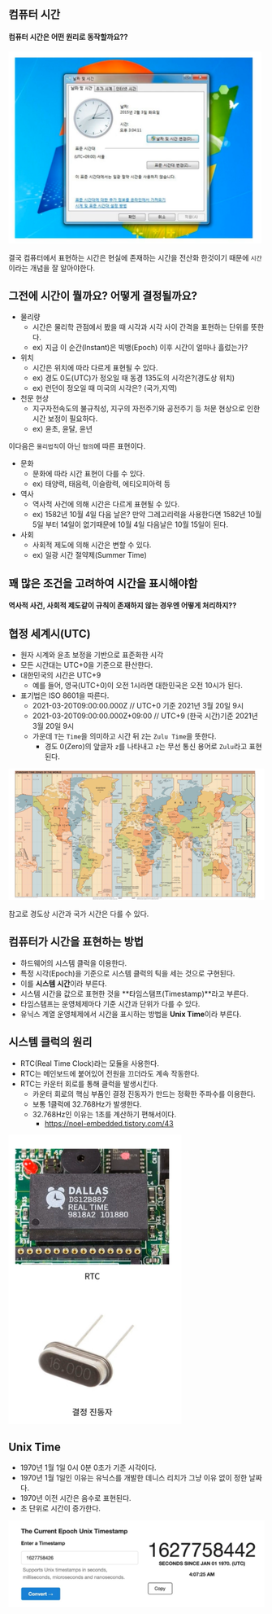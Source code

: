 ## 컴퓨터 시간
#### 컴퓨터 시간은 어떤 원리로 동작할까요??  
![img](../img/0.computer.png)  
  
결국 컴퓨터에서 표현하는 시간은 현실에 존재하는 시간을 전산화 한것이기 때문에 `시간`이라는 개념을 잘 알아야한다.  
  
## 그전에 시간이 뭘까요? 어떻게 결정될까요?  
* 물리량  
    * 시간은 물리학 관점에서 봤을 때 시각과 시각 사이 간격을 표현하는 단위를 뜻한다.  
    * ex) 지금 이 순간(Instant)은 빅뱅(Epoch) 이후 시간이 얼마나 흘렀는가?  
* 위치  
    * 시간은 위치에 따라 다르게 표현될 수 있다.
    * ex) 경도 0도(UTC)가 정오일 때 동경 135도의 시각은?(경도상 위치)
    * ex) 런던이 정오일 때 미국의 시각은? (국가,지역)
* 천문 현상  
    * 지구자전속도의 불규칙성, 지구의 자전주기와 공전주기 등 처문 현상으로 인한 시간 보정이 필요하다.
    * ex) 윤초, 윤달, 윤년  
  
  
이다음은 `물리법칙`이 아닌 `협의`에 따른 표현이다.  

* 문화  
    * 문화에 따라 시간 표현이 다를 수 있다.
    * ex) 태양력, 태음력, 이슬람력, 에티오피아력 등
* 역사  
    * 역사적 사건에 의해 시간은 다르게 표현될 수 있다.
    * ex) 1582년 10월 4일 다음 날은? 만약 그레고리력을 사용한다면 1582년 10월 5일 부터 14일이 없기때문에 10월 4일 다음날은 10월 15일이 된다.
* 사회  
    * 사회적 제도에 의해 시간은 변할 수 있다.
    * ex) 일광 시간 절약제(Summer Time)  
  
## 꽤 많은 조건을 고려하여 시간을 표시해야함  
#### 역사적 사건, 사회적 제도같이 규칙이 존재하지 않는 경우엔 어떻게 처리하지??  
  
## 협정 세계시(UTC)
* 원자 시계와 윤초 보정을 기반으로 표준화한 시각
* 모든 시간대는 UTC+0을 기준으로 환산한다.
* 대한민국의 시간은 UTC+9  
    * 예를 들어, 영국(UTC+0)이 오전 1시라면 대한민국은 오전 10시가 된다.  
* 표기법은 ISO 8601을 따른다.
    * 2021-03-20T09:00:00.000Z // UTC+0 기준 2021년 3월 20일 9시
    * 2021-03-20T09:00:00.000Z+09:00 // UTC+9 (한국 시간)기준 2021년 3월 20일 9시
    * 가운데 `T`는 `Time`을 의미하고 시간 뒤 `Z`는 `Zulu Time`을 뜻한다.  
        * 경도 0(Zero)의 앞글자 `z`를 나타내고 `z`는 무선 통신 용어로 `Zulu`라고 표현된다.  

![img](../img/1.computer.png)  
  
참고로 경도상 시간과 국가 시간은 다를 수 있다.  
  
## 컴퓨터가 시간을 표현하는 방법
* 하드웨어의 시스템 클럭을 이용한다.
* 특정 시각(Epoch)을 기준으로 시스템 클럭의 틱을 세는 것으로 구현된다.
* 이를 **시스템 시간**이라 부른다.
* 시스템 시간을 값으로 표현한 것을 **타임스탬프(Timestamp)**라고 부른다.
* 타임스탬프는 운영체제마다 기준 시간과 단위가 다를 수 있다.
* 유닉스 계열 운영체제에서 시간을 표시하는 방법을 **Unix Time**이라 부른다.  
  
## 시스템 클럭의 원리
* RTC(Real Time Clock)라는 모듈을 사용한다.
* RTC는 메인보드에 붙어있어 전원을 끄더라도 계속 작동한다.
* RTC는 카운터 회로를 통해 클럭을 발생시킨다.  
  * 카운터 회로의 핵심 부품인 결정 진동자가 만드는 정확한 주파수를 이용한다.
  * 보통 1클럭에 32.768Hz가 발생한다.
  * 32.768Hz인 이유는 1초를 계산하기 편해서이다.
    * https://noel-embedded.tistory.com/43

![img](../img/2.computer.png)  
  
## Unix Time
* 1970년 1월 1일 0시 0분 0초가 기준 시각이다.
* 1970년 1월 1일인 이유는 유닉스를 개발한 데니스 리치가 그냥 이유 없이 정한 날짜다.
* 1970년 이전 시간은 음수로 표현된다.
* 초 단위로 시간이 증가한다.

![img](../img/3.computer.png)  
  


